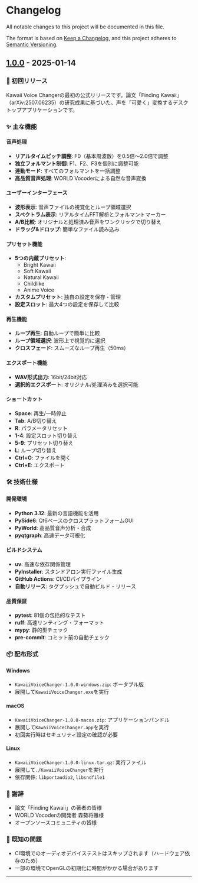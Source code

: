 # Changelog

All notable changes to this project will be documented in this file.

The format is based on [Keep a Changelog](https://keepachangelog.com/en/1.0.0/),
and this project adheres to [Semantic Versioning](https://semver.org/spec/v2.0.0.html).

## [1.0.0] - 2025-01-14

### 🎉 初回リリース

Kawaii Voice Changerの最初の公式リリースです。論文「Finding Kawaii」（arXiv:2507.06235）の研究成果に基づいた、声を「可愛く」変換するデスクトップアプリケーションです。

### ✨ 主な機能

#### 音声処理
- **リアルタイムピッチ調整**: F0（基本周波数）を0.5倍〜2.0倍で調整
- **独立フォルマント制御**: F1、F2、F3を個別に調整可能
- **連動モード**: すべてのフォルマントを一括調整
- **高品質音声処理**: WORLD Vocoderによる自然な音声変換

#### ユーザーインターフェース
- **波形表示**: 音声ファイルの視覚化とループ領域選択
- **スペクトラム表示**: リアルタイムFFT解析とフォルマントマーカー
- **A/B比較**: オリジナルと処理済み音声をワンクリックで切り替え
- **ドラッグ&ドロップ**: 簡単なファイル読み込み

#### プリセット機能
- **5つの内蔵プリセット**: 
  - Bright Kawaii
  - Soft Kawaii
  - Natural Kawaii
  - Childlike
  - Anime Voice
- **カスタムプリセット**: 独自の設定を保存・管理
- **設定スロット**: 最大4つの設定を保存して比較

#### 再生機能
- **ループ再生**: 自動ループで簡単に比較
- **ループ領域選択**: 波形上で視覚的に選択
- **クロスフェード**: スムーズなループ再生（50ms）

#### エクスポート機能
- **WAV形式出力**: 16bit/24bit対応
- **選択的エクスポート**: オリジナル/処理済みを選択可能

#### ショートカット
- **Space**: 再生/一時停止
- **Tab**: A/B切り替え
- **R**: パラメータリセット
- **1-4**: 設定スロット切り替え
- **5-9**: プリセット切り替え
- **L**: ループ切り替え
- **Ctrl+O**: ファイルを開く
- **Ctrl+E**: エクスポート

### 🛠️ 技術仕様

#### 開発環境
- **Python 3.12**: 最新の言語機能を活用
- **PySide6**: Qt6ベースのクロスプラットフォームGUI
- **PyWorld**: 高品質音声分析・合成
- **pyqtgraph**: 高速データ可視化

#### ビルドシステム
- **uv**: 高速な依存関係管理
- **PyInstaller**: スタンドアロン実行ファイル生成
- **GitHub Actions**: CI/CDパイプライン
- **自動リリース**: タグプッシュで自動ビルド・リリース

#### 品質保証
- **pytest**: 81個の包括的なテスト
- **ruff**: 高速リンティング・フォーマット
- **mypy**: 静的型チェック
- **pre-commit**: コミット前の自動チェック

### 📦 配布形式

#### Windows
- `KawaiiVoiceChanger-1.0.0-windows.zip`: ポータブル版
- 展開して`KawaiiVoiceChanger.exe`を実行

#### macOS
- `KawaiiVoiceChanger-1.0.0-macos.zip`: アプリケーションバンドル
- 展開して`KawaiiVoiceChanger.app`を実行
- 初回実行時はセキュリティ設定の確認が必要

#### Linux
- `KawaiiVoiceChanger-1.0.0-linux.tar.gz`: 実行ファイル
- 展開して`./KawaiiVoiceChanger`を実行
- 依存関係: `libportaudio2`, `libsndfile1`

### 🙏 謝辞

- 論文「Finding Kawaii」の著者の皆様
- WORLD Vocoderの開発者 森勢将雅様
- オープンソースコミュニティの皆様

### 📝 既知の問題

- CI環境でのオーディオデバイステストはスキップされます（ハードウェア依存のため）
- 一部の環境でOpenGLの初期化に時間がかかる場合があります

---

[1.0.0]: https://github.com/ayutaz/kawaii-voice-changer/releases/tag/v1.0.0